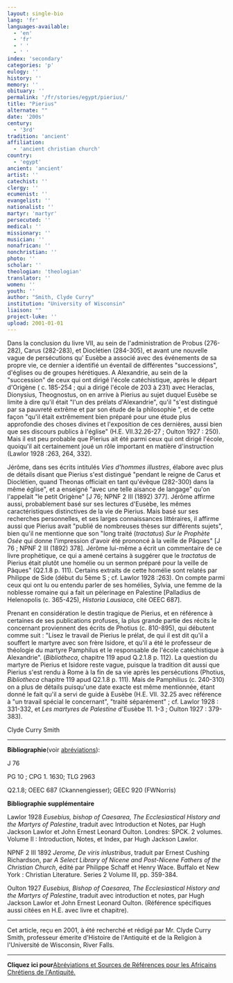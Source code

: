 ```yaml
---
layout: single-bio
lang: 'fr'
languages-available:
  - 'en'
  - 'fr'
  - ' '
  - ' '
index: 'secondary'
categories: 'p'
eulogy: ''
history: ''
memory: ''
obituary: ''
permalink: '/fr/stories/egypt/pierius/'
title: "Pierius"
alternate: ""
date: '200s'
century:
  - '3rd'
tradition: 'ancient'
affiliation:
  - 'ancient christian church'
country:
  - 'egypt'
ancient: 'ancient'
artist: ''
catechist: ''
clergy: ''
ecumenist: ''
evangelist: ''
nationalist: ''
martyr: 'martyr'
persecuted: ''
medical: ''
missionary: ''
musician: ''
nonafrican: ''
nonchristian: ''
photo: ''
scholar: ''
theologian: 'theologian'
translator: ''
women: ''
youth: ''
author: "Smith, Clyde Curry"
institution: "University of Wisconsin"
liaison: ""
project-luke: ''
upload: 2001-01-01
---
```




Dans la conclusion  du livre VII, au sein de l'administration de Probus (276-282), Carus (282-283), et Dioclétien (284-305), et avant une nouvelle vague de persécutions qu' Eusèbe  a associé avec des événements de sa propre vie, ce dernier a identifié un éventail de différentes "successions", d'églises ou de groupes hérétiques. A Alexandrie, au sein de la "succession" de ceux qui ont dirigé l'école catéchistique, après le départ d'Origène ( c. 185-254 ; qui a dirigé l'école de 203 à 231) avec Heraclas, Dionysius, Theognostus, on en arrive à Pierius au sujet duquel Eusèbe se limite à dire qu'il  était "l'un des prélats d'Alexandrie", qu'il "s'est distingué par sa pauvreté extrême et par son étude de la philosophie ", et de cette façon "qu'il était extrêmement bien préparé pour une étude plus approfondie des choses divines et l'exposition de ces dernières, aussi bien que ses discours publics à l'église" (H.E. VII.32.26-27 ; Oulton 1927 : 250). Mais il est peu probable que Pierius ait été parmi ceux qui ont dirigé l'école, quoiqu'il ait certainement joué un rôle important en matière d'instruction (Lawlor 1928 :263, 264, 332).

Jérôme, dans ses écrits intitulés *Vies d'hommes illustres*, élabore avec plus de détails disant que Pierius s'est distingué "pendant le reigne de Carus et Dioclétien, quand Theonas officiait en tant qu'évêque (282-300) dans la même église", et a enseigné "avec une telle aisance de langage" qu'on l'appelait "le petit Origène" [J 76; NPNF 2 III (1892) 377]. Jérôme affirme  aussi, probablement basé sur ses lectures d'Eusèbe, les mêmes caractéristiques distinctives de la vie de Pierius. Mais basé sur ses recherches personnelles, et ses larges connaissances littéraires, il affirme aussi que Pierius avait "publié de nombreuses thèses sur différents sujets", bien qu'il ne mentionne que son "long traité (*tractatus*) *Sur le Prophète Osée* qui donne l'impression d'avoir été prononcé à la veille de Pâques" [J 76 ; NPNF 2 III (1892) 378]. Jérôme lui-même a écrit un commentaire de ce livre prophétique, ce qui a amené certains à suggérer que le *tractatus* de Pierius était plutôt une homélie ou un sermon prépar&eacute; pour la veille de  Pâques" (Q2.1.8 p. 111). Certains extraits de cette homélie sont relatés par Philippe de Side (début du 5ème S ; cf. Lawlor 1928 :263). On compte parmi ceux qui ont lu ou entendu parler de ses homélies, Sylvia, une femme de la noblesse romaine qui a fait un pèlerinage en Palestine [Palladius de Helenopolis (c. 365-425), *Historia Lausiaca*, cité OEEC 687].

Prenant en considération le destin tragique de Pierius, et en référence à certaines de ses  publications profuses, la plus grande partie des récits le concernant proviennent des écrits de Photius (c. 810-895), qui débutent comme suit : "Lisez le travail de Pierius le prélat, de qui il est dit qu'il a souffert le martyre avec son frère Isidore, et qu'il a été le professeur de théologie du martyre Pamphilus et le responsable de l'école catéchistique à Alexandrie". (*Bibliotheca*, chapitre  119 apud Q.2.1.8 p. 112). La question du martyre de Pierius et Isidore reste vague, puisque la tradition dit aussi que Pierius s'est rendu à Rome à la fin de sa vie après les persécutions (Photius, *Bibliotheca* chapitre 119 apud Q2.1.8 p. 111). Mais de  Pamphilius (c. 240-310) on a plus de détails puisqu'une date exacte est même mentionnée, étant donné le fait qu'il a servi de guide à Eusèbe (H.E. VII. 32.25 avec référence à "un travail spécial le concernant",  "traité séparément" ; cf. Lawlor 1928 : 331-332, et *Les martyres de Palestine* d'Eusèbe 11. 1-3 ; Oulton 1927 : 379-383).

Clyde Curry Smith

---

**Bibliographie**(voir [abréviations]({{site.url}}/resources/f-ccs-supplem-biblio.html)):

J 76

PG 10 ; CPG 1. 1630; TLG 2963

Q2.1.8; OEEC 687 (Ckannengiesser); GEEC 920 (FWNorris)

**Bibliographie supplémentaire**

Lawlor 1928
*Eusebius, bishop of Caesarea, The Ecclesiastical History and the Martyrs of Palestine*, traduit avec Introduction et Notes, par Hugh Jackson Lawlor et John Ernest Leonard Oulton. Londres: SPCK. 2 volumes. Volume II : Introduction, Notes, et Index, par Hugh Jackson Lawlor.

NPNF 2 III 1892
*Jerome, De viris inlustribus*, traduit par Ernest Cushing Richardson, par *A Select Library of Nicene and Post-Nicene Fathers of the Christian Church*, édité par Philippe Schaff et Henry Wace. Buffalo et New York : Christian Literature. Series 2 Volume III, pp. 359-384.

Oulton 1927
*Eusebius, Bishop of Caesarea, The Ecclesiastical History and the Martyrs of Palestine*, traduit avec introduction et notes, par Hugh Jackson Lawlor et John Ernest Leonard Oulton. (Référence spécifiques aussi citées en H.E. avec livre et chapitre).   

---

Cet article, reçu en 2001, à été recherché et rédigé par Mr. Clyde Curry Smith, professeur &eacute;merite d'Histoire de l'Antiquit&eacute; et de la Religion à l'Université de Wisconsin, River Falls.

---

**Cliquez ici pour**[Abréviations et Sources de Références pour les Africains Chrétiens de l'Antiquité. ]({{site.url}}/fr/resources/ancient-references/)
